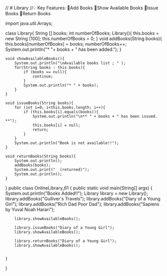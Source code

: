 // # Library
//💡 Key Features: 🔹Add Books 🔹Show Available Books 🔹Issue Books 🔹Return Books
<br>

import java.util.Arrays;

class Library{
    String [] books;
    int numberOfBooks;
    Library(){
        this.books = new String [100];
        this.numberOfBooks = 0;
    }
    void addBooks(String books){
        this.books[numberOfBooks] = books;
        numberOfBooks++;
        System.out.println("* "+ books + " has been added.");
    }

    void showAvailableBooks(){
        System.out.println("\nAvailable books list ; " );
        for(String books : this.books){
            if (books == null){
                continue;
            }
            System.out.println("* " + books);
        }
    }

    void issueBooks(String books){
        for (int i=0; i<this.books.length; i++){
            if (this.books[i].equals(books)){
                System.out.println("\n** " + books + " has been issued. **");
                this.books[i] = null;
                return;
            }
        }
        System.out.println("Book is not available!!");
    }

    void returnBooks(String books){
        System.out.println();
        addBooks(books);
        System.out.print("  (returned)");
        System.out.println();
    }
}
public class OnlineLibrary_61 {
    public static void main(String[] args) {
        System.out.println("Books Added!!");
        Library library = new Library();
        library.addBooks("Gulliver's Travels");
        library.addBooks("Diary of a Young Girl");
        library.addBooks("Rich Dad Poor Dad");
        library.addBooks("Sapiens by Yuval Noah Harari");

        library.showAvailableBooks();

        library.issueBooks("Diary of a Young Girl");
        library.showAvailableBooks();

        library.returnBooks("Diary of a Young Girl");
        library.showAvailableBooks();


    }
}
